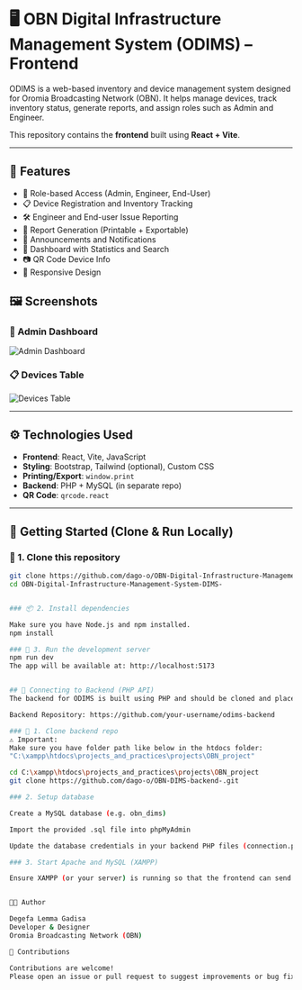 # 🖥️ OBN Digital Infrastructure Management System (ODIMS) – Frontend

ODIMS is a web-based inventory and device management system designed for Oromia Broadcasting Network (OBN). It helps manage devices, track inventory status, generate reports, and assign roles such as Admin and Engineer.

This repository contains the **frontend** built using **React + Vite**.

---

## 📂 Features

- 🔐 Role-based Access (Admin, Engineer, End-User)
- 📋 Device Registration and Inventory Tracking
- 🛠️ Engineer and End-user Issue Reporting
- 🧾 Report Generation (Printable + Exportable)
- 📢 Announcements and Notifications
- 🎯 Dashboard with Statistics and Search
- 📷 QR Code Device Info
- 📱 Responsive Design
## 🖼️ Screenshots
### 🔧 Admin Dashboard
![Admin Dashboard](./screenshots/dashboard.png)

### 📋 Devices Table
![Devices Table](./screenshots/devices-list.png)


---

## ⚙️ Technologies Used

- **Frontend**: React, Vite, JavaScript
- **Styling**: Bootstrap, Tailwind (optional), Custom CSS
- **Printing/Export**: `window.print`
- **Backend**: PHP + MySQL (in separate repo)
- **QR Code**: `qrcode.react`

---

## 🚀 Getting Started (Clone & Run Locally)

### 📁 1. Clone this repository

```bash
git clone https://github.com/dago-o/OBN-Digital-Infrastructure-Management-System-DIMS-.git
cd OBN-Digital-Infrastructure-Management-System-DIMS-


### 📦 2. Install dependencies

Make sure you have Node.js and npm installed.
npm install

### 🏃 3. Run the development server
npm run dev
The app will be available at: http://localhost:5173


## 🔗 Connecting to Backend (PHP API)
The backend for ODIMS is built using PHP and should be cloned and placed in your server root (e.g. htdocs for XAMPP).

Backend Repository: https://github.com/your-username/odims-backend

### 📁 1. Clone backend repo
⚠️ Important:
Make sure you have folder path like below in the htdocs folder:
"C:\xampp\htdocs\projects_and_practices\projects\OBN_project"

cd C:\xampp\htdocs\projects_and_practices\projects\OBN_project
git clone https://github.com/dago-o/OBN-DIMS-backend-.git

### 2. Setup database

Create a MySQL database (e.g. obn_dims)

Import the provided .sql file into phpMyAdmin

Update the database credentials in your backend PHP files (connection.php or config.php)

### 3. Start Apache and MySQL (XAMPP)

Ensure XAMPP (or your server) is running so that the frontend can send requests to the backend.


👨‍💻 Author

Degefa Lemma Gadisa
Developer & Designer
Oromia Broadcasting Network (OBN)

🤝 Contributions

Contributions are welcome!
Please open an issue or pull request to suggest improvements or bug fixes.



